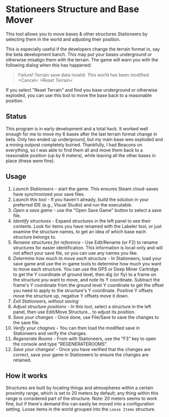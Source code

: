 # Stationeers Structure and Base Mover

This tool allows you to move bases & other structures Stationeers by selecting
them in the world and adjusting their position.

This is especially useful if the developers change the terrain format in, say
the beta development banch.  This may put your bases underground or otherwise
misalign them with the terrain.  The game will warn you with the following
dialog when this has happened:

> Failure!
> Terrain save data invalid.  This world has been modified.
> &gt;Cancel&lt; &gt;Reset Terrain&lt;

If you select "Reset Terrain" and find you base underground or otherwise
exploded, you can use this tool to move the base back to a reasonable
position.

## Status

This program is in early development and a total hack.  It worked well enough
for me to move my 6 bases after the last terrain format change in beta.  Only
two ended up underground, but my main base wes exploded and a mining outpost
completely buiried.  Thankfully, I had Beacons on everything, so I was able to
find them all and move them back to a reasonable position (up by 6 meters),
while leaving all the other bases in place (these were fine).

## Usage
1. *Launch Stationeers* - start the game.  This ensures Steam cloud-saves
   have synchronized your save files.
1. *Launch this tool* - If you haven't already, build the solution in your
   preferred IDE (e.g., Visual Studio) and run the executable.
1. *Open a save game* - use the "Open Save Game" button to select a save file.
1. *Identify structures* - Expand structures in the left panel to see
   their contents.  Look for items you have renamed with the Labeler tool,
   or just examine the structure names, to get an idea of which base each
   structure belongs to.
1. *Rename structures for reference* - Use Edit/Rename (or F2) to rename
   structures for easier identification.  This information is local-only
   and will not affect your save file, so you can use any names you like.
1. *Determine how much to move each structure* - In Stationeers, load your
   save game and use the in-game tools to determine how much you want to
   move each structure.  You can use the GPS or Deep Miner Cartridge to
   get the Y coordinate of ground level, then dig (or fly) to a frame on
   the structure you want to move, and note its Y coordinate.  Subtract
   the frame's Y coordinate from the ground level Y coordinate to get the
   offset you need to apply to the structure's Y coordinate.  Positive
   Y offsets move the structure up, negative Y offsets move it down.
1. *Exit Stationeers, _without saving_*
1. *Adjust structure positions* - In this tool, select a structure in the
   left panel, then use Edit/Move Structure... to adjust
   its position.
1. *Save your changes* - Once done, use File/Save to save the changes to the
   save file.
1. *Verify your chagnes* - You can then load the modified save in Stationeers and
   verify the changes.  
1. *Regenerate Rooms* - From with Stationeers, use the "F3" key to open
   the console and type "REGENERATEROOMS".
1. *Save your changes!* - Once you have verified that the changes are
   correct, save your game in Stationeers to ensure the changes are retained.

## How it works

Structures are built by locating things and atmospheres
within a certain proximity range, which is set to 20 meters by default; any
thing within this range is considered part of the structure.  Note: 20 meters
seems to work fine, but if there's demand this can easily be moved into a
configuration setting.  Loose items in the world grouped into the `Loose
Items` structure.
